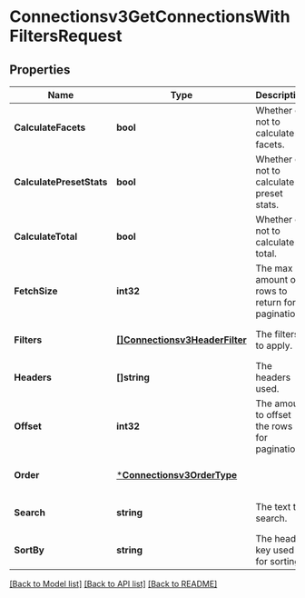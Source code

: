 # Connectionsv3GetConnectionsWithFiltersRequest

## Properties
Name | Type | Description | Notes
------------ | ------------- | ------------- | -------------
**CalculateFacets** | **bool** | Whether or not to calculate facets. | [optional] [default to null]
**CalculatePresetStats** | **bool** | Whether or not to calculate preset stats. | [optional] [default to null]
**CalculateTotal** | **bool** | Whether or not to calculate total. | [optional] [default to null]
**FetchSize** | **int32** | The max amount of rows to return for pagination. | [optional] [default to null]
**Filters** | [**[]Connectionsv3HeaderFilter**](connectionsv3HeaderFilter.md) | The filters to apply. | [optional] [default to null]
**Headers** | **[]string** | The headers used. | [optional] [default to null]
**Offset** | **int32** | The amount to offset the rows by for pagination. | [optional] [default to null]
**Order** | [***Connectionsv3OrderType**](connectionsv3OrderType.md) |  | [optional] [default to null]
**Search** | **string** | The text to search. | [optional] [default to null]
**SortBy** | **string** | The header key used for sorting. | [optional] [default to null]

[[Back to Model list]](../README.md#documentation-for-models) [[Back to API list]](../README.md#documentation-for-api-endpoints) [[Back to README]](../README.md)

